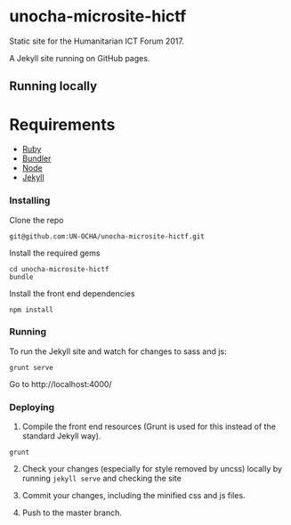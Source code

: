 # unocha-microsite-hictf

Static site for the Humanitarian ICT Forum 2017.

A Jekyll site running on GitHub pages.

## Running locally

# Requirements

* [Ruby](https://www.ruby-lang.org/en/)
* [Bundler](http://bundler.io/)
* [Node](https://nodejs.org/)
* [Jekyll](https://jekyllrb.com)

### Installing

Clone the repo

```
git@github.com:UN-OCHA/unocha-microsite-hictf.git
```

Install the required gems

```
cd unocha-microsite-hictf
bundle
```

Install the front end dependencies

```
npm install
```

### Running

To run the Jekyll site and watch for changes to sass and js:

```
grunt serve
```

Go to http://localhost:4000/

### Deploying

1. Compile the front end resources (Grunt is used for this instead of the standard Jekyll way).
```
grunt
```

2. Check your changes (especially for style removed by uncss) locally by running `jekyll serve` and checking the site

3. Commit your changes, including the minified css and js files.

4. Push to the master branch.
